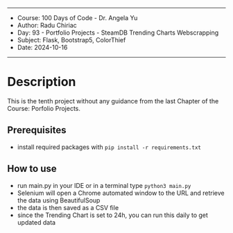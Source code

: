 
************************************************************************
*    Course: 100 Days of Code - Dr. Angela Yu
*    Author: Radu Chiriac
*    Day: 93 - Portfolio Projects - SteamDB Trending Charts Webscrapping
*    Subject: Flask, Bootstrap5, ColorThief
*    Date: 2024-10-16
************************************************************************


# Description

This is the tenth project without any guidance from the last Chapter of the Course: Porfolio Projects.


## Prerequisites
- install required packages with `pip install -r requirements.txt`

## How to use
- run main.py in your IDE or in a terminal type `python3 main.py`
- Selenium will open a Chrome automated window to the URL and retrieve the data using BeautifulSoup
- the data is then saved as a CSV file
- since the Trending Chart is set to 24h, you can run this daily to get updated data